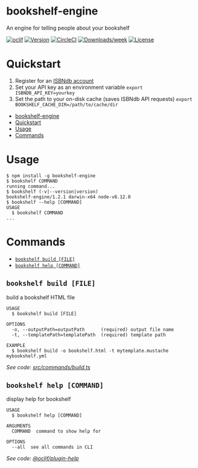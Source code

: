 # bookshelf-engine

An engine for telling people about your bookshelf

[![oclif](https://img.shields.io/badge/cli-oclif-brightgreen.svg)](https://oclif.io)
[![Version](https://img.shields.io/npm/v/bookshelf-engine.svg)](https://npmjs.org/package/bookshelf-engine)
[![CircleCI](https://circleci.com/gh/chpwssn/bookshelf-engine/tree/master.svg?style=shield)](https://circleci.com/gh/chpwssn/bookshelf-engine/tree/master)
[![Downloads/week](https://img.shields.io/npm/dw/bookshelf-engine.svg)](https://npmjs.org/package/bookshelf-engine)
[![License](https://img.shields.io/npm/l/bookshelf-engine.svg)](https://github.com/chpwssn/bookshelf-engine/blob/master/package.json)

# Quickstart

1. Register for an [ISBNdb account](https://isbndb.com)
2. Set your API key as an environment variable `export ISBNDB_API_KEY=yourkey`
3. Set the path to your on-disk cache (saves ISBNdb API requests) `export BOOKSHELF_CACHE_DIR=/path/to/cache/dir`

<!-- toc -->
* [bookshelf-engine](#bookshelf-engine)
* [Quickstart](#quickstart)
* [Usage](#usage)
* [Commands](#commands)
<!-- tocstop -->

# Usage

<!-- usage -->
```sh-session
$ npm install -g bookshelf-engine
$ bookshelf COMMAND
running command...
$ bookshelf (-v|--version|version)
bookshelf-engine/1.2.1 darwin-x64 node-v8.12.0
$ bookshelf --help [COMMAND]
USAGE
  $ bookshelf COMMAND
...
```
<!-- usagestop -->

# Commands

<!-- commands -->
* [`bookshelf build [FILE]`](#bookshelf-build-file)
* [`bookshelf help [COMMAND]`](#bookshelf-help-command)

## `bookshelf build [FILE]`

build a bookshelf HTML file

```
USAGE
  $ bookshelf build [FILE]

OPTIONS
  -o, --outputPath=outputPath      (required) output file name
  -t, --templatePath=templatePath  (required) template path

EXAMPLE
  $ bookshelf build -o bookshelf.html -t mytemplate.mustache mybookshelf.yml
```

_See code: [src/commands/build.ts](https://github.com/chpwssn/bookshelf-engine/blob/v1.2.1/src/commands/build.ts)_

## `bookshelf help [COMMAND]`

display help for bookshelf

```
USAGE
  $ bookshelf help [COMMAND]

ARGUMENTS
  COMMAND  command to show help for

OPTIONS
  --all  see all commands in CLI
```

_See code: [@oclif/plugin-help](https://github.com/oclif/plugin-help/blob/v2.2.1/src/commands/help.ts)_
<!-- commandsstop -->
